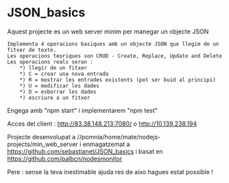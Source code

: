 # JSON_basics

 Aquest projecte es un web server minim per manegar un objecte JSON

    Implementa 4 operacions basiques amb un objecte JSON que llegim de un fitxer de texte.
    Les operacions teoriques son CRUD - Create, Replace, Update and Delete
    Les operacions reals seran :
        *) llegir de un fitxer
        *) C = crear una nova entrada
        *) R = mostrar les entrades existents (pot ser buid al principi)
        *) U = modificar les dades
        *) D = esborrar les dades
        *) escriure a un fitxer 

 Engega amb "npm start" i implementarem "npm test"

 Acces del client : http://83.38.148.213:7080/ o http://10.139.238.194

 Projecte desenvolupat a //pomnia/home/mate/nodejs-projects/min_web_server
    i enmagatzemat a https://github.com/sebastianet/JSON_basics
    i basat en https://github.com/palbcn/nodesmonitor

Pere : sense la teva inestimable ajuda res de aixo hagues estat possible !
